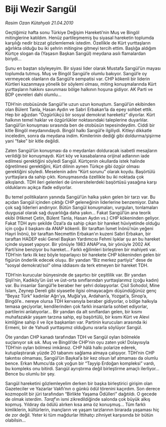 # Biji Wezir Sarıgül

*Rasim Ozan Kütahyalı 21.04.2010*

<div class="yazi"><p>Geçtiğimiz hafta sonu Türkiye Değişim Hareketi’nin Muş ve Bingöl mitinglerine katıldım. Henüz partileşmemiş bu siyasal hareketin toplumda karşılığı nedir bizzat gözlemlemek istedim. Özellikle de Kürt yurttaşların ağırlıkta olduğu bu iki şehrin mitingine gitmeyi tercih ettim. Başlığa aldığım Kürtçe slogan da (Yaşasın Başkan Sarıgül) meydana asılı flamalardan biriydi...</p>
<p>Şunu en baştan söyleyeyim. Bir siyasi lider olarak Mustafa Sarıgül’ün mayası toplumda tutmuş. Muş ve Bingöl Sarıgül’e olumlu bakıyor. Sarıgül’e oy vermeyecek olanların da Sarıgül’e sempatisi var. CHP kökenli bir liderin Kürtleri kazanmaya yönelik bir söylemi olması, miting konuşmalarında Kürt yurttaşların hakkını savunması bölge halkının hoşuna gidiyor. AK Parti ve BDP çevreleri dahi olumlu...</p>
<p>TDH’nin otobüsünde Sarıgül’le uzun uzun konuştum. Sarıgül’ün ekibinden olan Bülent Tanla, Hasan Aydın ve Sabri Erbakan’la da epey sohbet ettik. Hep bir ağızdan “Özgürlükçü bir sosyal demokrat hareketiz” diyorlar. Kürt halkının temel haklar ve özgürlükler noktasındaki taleplerine duyarlılar. Sarıgül’ün konuşması sırasında ben de otobüsün tepesindeydim. Ciddi bir kitle Bingöl meydanındaydı. Bingöl halkı Sarıgül’e ilgiliydi. Kitleyi dikkatle inceledim, sonra da meydana indim. Kimilerinin dediği gibi doldurma/şişirme yani “fake” bir kitle değildi.</p>
<p>Zaten Sarıgül’ün konuşması da o meydanları dolduracak isabetli mesajların verildiği bir konuşmaydı. Kürt köy ve kasabalarına orijinal adlarının iade edilmesi gerektiğini söyledi Sarıgül. Kürtçenin okullarda istek halinde öğretilmesi gerektiğini, Kürt dilinin aynen Türkçe gibi özgür olması gerektiğini söyledi. Meselenin adını “Kürt sorunu” olarak koydu. Başörtülü yurttaşlara da sahip çıktı. Konuşmasında özellikle bu iki noktada çok alkışlandı. TDH ileri gelenleri de üniversitelerdeki başörtüsü yasağına karşı olduklarını açıkça ifade ediyorlar.</p>
<p>Bu temel politikaların yanında Sarıgül’ün halka yakın gelen bir tarzı var. Bu açıdan Sarıgül içinden çıktığı CHP geleneğinin liderlerine benzemiyor. Daha çok sağ liderleri andırıyor. Bütün Sarıgül konuşmaları, vurguları, tonlamaları duygusal olarak sağ duyarlılığa daha yakın... Fakat Sarıgül’ün ana teorik ekibi (Hikmet Çetin, Bülent Tanla, Hasan Aydın vs.) CHP kökeninden geliyor. Fakat TDH aynı şekilde Özal’a da sahip çıkan bir hareket hüviyetinde olduğu için çoğu il başkanı da ANAP kökenli. Bir taraftan İsmet İnönü’nün yeğeni Hayri İnönü, bir taraftan Necmettin Erbakan’ın kuzeni Sabri Erbakan, bir taraftan HADEP eski Genel Başkan Yardımcısı Fehmi Işıklar şu an bu hareket içinde siyaset yapıyor. Bir yönüyle 1983 ANAP’ına, bir yönüyle 2002 AK Parti’sine benziyor bu hareket... Farklı eğilimleri birleştiren bir mahiyeti var. TDH’nin farkı ilk kez böyle toparlayıcı bir harekete CHP kökeninden gelen bir figürün önderlik edecek oluşu. Bir yandan “Biz merkez partiyiz” dese de “sosyal demokrat/sol” olma iddiasını da terk etmeyen bir hareket TDH.</p>
<p>TDH’nin kurucular bünyesinde de şaşırtıcı bir çeşitlilik var. Bir yandan Şişli’nin, Kadıköy’ün üst ve üst-orta sınıflarından yurttaşlarımız (çoğu kadın) var. Bu insanlar Sarıgül’le beraber her şehri dolaşıyorlar. Çisil Sohodol, Mine İslam, Zeynep Dereli gibi siyasetle ilgisi olmayacağını düşündüğünüz genç “Beyaz Türk” kadınlar Ağrı’ya, Muğla’ya, Ardahan’a, Yozgat’a, Sinop’a, Bingöl’e.. nereye olursa TDH kervanıyla beraber gidiyorlar, o bölge halkıyla temasa geçiyorlar, kendilerinden çok farklı insanlarla sohbet ediyorlar, partilerini anlatıyorlar... Bir yandan da alt sınıflardan gelen, bir kısmı muhafazakâr yaşam tarzına sahip, eşi başörtülü, bir kısmı Kürt ve Alevi kimliğine sahip il ve ilçe başkanları var. Partinin kurucuları arasında iki Ermeni, bir de Yahudi yurttaşımız olduğunu ısrarla söylüyor Sarıgül.</p>
<p>Öte yandan CHP kanadı tarafından TDH ve Sarıgül oyları bölmekle suçlanıyor sık sık. Muş ve Bingöl’de CHP’nin oyu zaten yok! Dolayısıyla TDH’nin oyları bölmesi imkânsız. CHP hâlâ halkı polarize ederek, kutuplaştırarak yüzde 20 tabanını sağlama almaya çalışıyor. TDH’nin CHP takıntısı olmaması, Sarıgül’ün Baykal’a bir kez olsun laf atmaması da olumlu bence. Erkan Mumcu’da çok yoğun bir “Tayyip Erdoğan kompleksi” vardı, bu kompleks onu bitirdi. Sarıgül ayrıştırma değil birleştirme amaçlı ilerliyor... Bence bu olumlu bir şey.</p>
<p>Sarıgül hareketini gözlemleyelim derken bir başka birleştirici girişim olan Gazeteciler ve Yazarlar Vakfı’nın o günkü ödül törenini kaçırdım. Son derece kozmopolit bir jüri tarafından “Birlikte Yaşama Ödülleri” dağıtıldı. O gecede de olmak isterdim. <i>Taraf</i>’ın ismi zikredildiğinde salonda çok büyük alkış kopmuş. Yıldıray da ödülü alırken kısa ama öz konuşmuş... Tüm farklı kimliklerin, kültürlerin, inançların ve yaşam tarzlarının birarada yaşaması hiç de zor değil. Yeter ki tüm mağdurlar İttihatçı zihniyet karşısında bir bütün olabilsin...</p></div>
